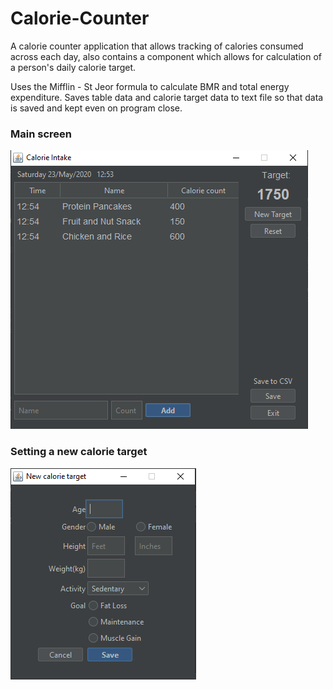 # Calorie-Counter
A calorie counter application that allows tracking of calories consumed across each day, 
also contains a component which allows for calculation of a person's daily calorie target.

Uses the Mifflin - St Jeor formula to calculate BMR and total energy expenditure.
Saves table data and calorie target data to text file so that data is saved and kept even on program close. 

<h3>Main screen</h3>

![main program](https://github.com/elijahnikov/Calorie-Counter/blob/master/Images/Main.PNG)

<h3>Setting a new calorie target</h3>

![setting new calorie target](https://github.com/elijahnikov/Calorie-Counter/blob/master/Images/Target.PNG)
